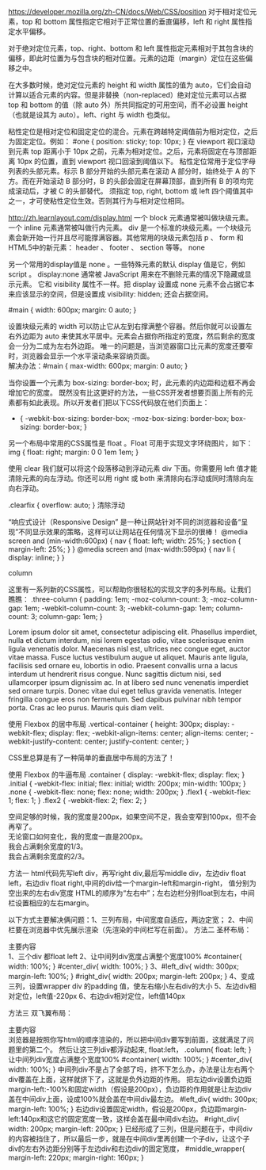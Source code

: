https://developer.mozilla.org/zh-CN/docs/Web/CSS/position
对于相对定位元素，top 和 bottom 属性指定它相对于正常位置的垂直偏移，left 和 right 属性指定水平偏移。

对于绝对定位元素，top、right、bottom 和 left 属性指定元素相对于其包含块的偏移，即此时位置为与包含块的相对位置。元素的边距（margin）定位在这些偏移之中。

在大多数时候，绝对定位元素的 height 和 width 属性的值为 auto，它们会自动计算以适合元素的内容。但是非替换（non-replaced）绝对定位元素可以占据 top 和 bottom 的值（除 auto 外）所共同指定的可用空间，而不必设置 height（也就是设其为 auto）。left、right 与 width 也类似。

粘性定位是相对定位和固定定位的混合。元素在跨越特定阈值前为相对定位，之后为固定定位。例如：
#one { position: sticky; top: 10px; }
在 viewport 视口滚动到元素 top 距离小于 10px 之前，元素为相对定位。之后，元素将固定在与顶部距离 10px 的位置，直到 viewport 视口回滚到阈值以下。
粘性定位常用于定位字母列表的头部元素。标示 B 部分开始的头部元素在滚动 A 部分时，始终处于 A 的下方。而在开始滚动 B 部分时，B 的头部会固定在屏幕顶部，直到所有 B 的项均完成滚动后，才被 C 的头部替代。
须指定 top, right, bottom 或 left 四个阈值其中之一，才可使粘性定位生效。否则其行为与相对定位相同。

http://zh.learnlayout.com/display.html
一个 block 元素通常被叫做块级元素。一个 inline 元素通常被叫做行内元素。
div 是一个标准的块级元素。一个块级元素会新开始一行并且尽可能撑满容器。其他常用的块级元素包括 p 、 form 和HTML5中的新元素： header 、 footer 、 section 等等。
none

另一个常用的display值是 none 。一些特殊元素的默认 display 值是它，例如 script 。 display:none 通常被 JavaScript 用来在不删除元素的情况下隐藏或显示元素。
它和 visibility 属性不一样。把 display 设置成 none 元素不会占据它本来应该显示的空间，但是设置成 visibility: hidden; 还会占据空间。

#main {
  width: 600px;
  margin: 0 auto;
}
<div id="main">
设置块级元素的 width 可以防止它从左到右撑满整个容器。然后你就可以设置左右外边距为 auto 来使其水平居中。元素会占据你所指定的宽度，然后剩余的宽度会一分为二成为左右外边距。
唯一的问题是，当浏览器窗口比元素的宽度还要窄时，浏览器会显示一个水平滚动条来容纳页面。
</div>
解决办法：#main {
            max-width: 600px;
            margin: 0 auto;
         }

当你设置一个元素为 box-sizing: border-box; 时，此元素的内边距和边框不再会增加它的宽度。
既然没有比这更好的方法，一些CSS开发者想要页面上所有的元素都有如此表现。所以开发者们把以下CSS代码放在他们页面上：
* {
  -webkit-box-sizing: border-box;
     -moz-box-sizing: border-box;
          box-sizing: border-box;
}

另一个布局中常用的CSS属性是 float 。Float 可用于实现文字环绕图片，如下：
img {
  float: right;
  margin: 0 0 1em 1em;
}

使用 clear 我们就可以将这个段落移动到浮动元素 div 下面。你需要用 left 值才能清除元素的向左浮动。你还可以用 right 或 both 来清除向右浮动或同时清除向左向右浮动。

.clearfix {
  overflow: auto;
}
清除浮动

“响应式设计（Responsive Design” 是一种让网站针对不同的浏览器和设备“呈现”不同显示效果的策略，这样可以让网站在任何情况下显示的很棒！
@media screen and (min-width:600px) {
  nav {
    float: left;
    width: 25%;
  }
  section {
    margin-left: 25%;
  }
}
@media screen and (max-width:599px) {
  nav li {
    display: inline;
  }
}

column

这里有一系列新的CSS属性，可以帮助你很轻松的实现文字的多列布局。让我们瞧瞧：
.three-column {
  padding: 1em;
  -moz-column-count: 3;
  -moz-column-gap: 1em;
  -webkit-column-count: 3;
  -webkit-column-gap: 1em;
  column-count: 3;
  column-gap: 1em;
}
<div class="three-column">
Lorem ipsum dolor sit amet, consectetur adipiscing elit. Phasellus imperdiet, nulla et dictum interdum, nisi lorem egestas odio, vitae scelerisque enim ligula venenatis dolor. Maecenas nisl est, ultrices nec congue eget, auctor vitae massa. Fusce luctus vestibulum augue ut aliquet. Mauris ante ligula, facilisis sed ornare eu, lobortis in odio. Praesent convallis urna a lacus interdum ut hendrerit risus congue. Nunc sagittis dictum nisi, sed ullamcorper ipsum dignissim ac. In at libero sed nunc venenatis imperdiet sed ornare turpis. Donec vitae dui eget tellus gravida venenatis. Integer fringilla congue eros non fermentum. Sed dapibus pulvinar nibh tempor porta. Cras ac leo purus. Mauris quis diam velit.
</div>

使用 Flexbox 的居中布局
.vertical-container {
  height: 300px;
  display: -webkit-flex;
  display:         flex;
  -webkit-align-items: center;
          align-items: center;
  -webkit-justify-content: center;
          justify-content: center;
}
<div class="vertical-container">
    <div>CSS里总算是有了一种简单的垂直居中布局的方法了！</div>
</div>

使用 Flexbox 的牛逼布局
.container {
  display: -webkit-flex;
  display: flex;
}
.initial {
  -webkit-flex: initial;
          flex: initial;
  width: 200px;
  min-width: 100px;
}
.none {
  -webkit-flex: none;
          flex: none;
  width: 200px;
}
.flex1 {
  -webkit-flex: 1;
          flex: 1;
}
.flex2 {
  -webkit-flex: 2;
          flex: 2;
}
<div class="initial">
空间足够的时候，我的宽度是200px，如果空间不足，我会变窄到100px，但不会再窄了。
</div>
<div class="none">
无论窗口如何变化，我的宽度一直是200px。
</div>
<div class="flex1">
我会占满剩余宽度的1/3。
</div>
<div class="flex2">
我会占满剩余宽度的2/3。
</div>






方法一
html代码先写left div，再写right div,最后写middle div，左边div float left，右边div float right,中间的div给一个margin-left和margin-right，
值分别为空出来的左右div宽度
HTML的顺序为“左右中”；左右边栏分别float到左右，中间栏设置相应的左右margin。

以下方式主要解决俩问题：1、三列布局，中间宽度自适应，两边定宽； 2、中间栏要在浏览器中优先展示渲染（先渲染的中间栏写在前面）。
方法二
圣杯布局：
<div id="container">
    <div id="center_div" class="column">
        主要内容
    </div>
    <div id="left_div" class="column"></div>
    <div id="right_div" class="column"></div>
</div>
1、三个div 都float left
2、让中间列div宽度占满整个宽度100%
  #container{
      width: 100%;
  }
  #center_div{
       width: 100%;
  }
3、#left_div{
      width: 300px;
      margin-left: 100%;
  }
  #right_div{
      width: 200px;
      margin-left: 200px;
  }
4、变成三列，设置wrapper div 的padding 值，使左右缩小左右div的大小
5、左边div相对定位，left值-220px
6、右边div相对定位，left值140px

方法三
双飞翼布局：
<div id="container">
    <div id="center_div" class="column">
        <div id="mainWrap">主要内容</div>
    </div>
    <div id="left_div" class="column"></div>
    <div id="right_div" class="column"></div>
</div>
浏览器是按照你写html的顺序渲染的，所以把中间div要写到前面，这就满足了问题里的第二个。
然后让这三列div都浮动起来, float:left，
.column{
   float: left;
}
让中间列div宽度占满整个宽度100%
#container{
    width: 100%;
}
#center_div{
     width: 100%;
}
中间列div不是占了全部了吗，挤不下怎么办，办法是让左右两个div覆盖在上面，这样就挤下了，这就是负外边距的作用。
把左边div设置负边距margin-left:-100%和固定width（假设是200px），负边距的作用就是让左边div盖在中间div上面，设成100%就会盖在中间div最左边。
#left_div{
    width: 300px;
    margin-left: 100%;
}
右边div设置固定width，假设是200px，负边距margin-left:140px和这它的固定宽度一致，这样会盖在最中间div右边。
#right_div{
    width: 200px;
    margin-left: 200px;
}
已经形成了三列，但是问题在于，中间div的内容被挡住了，所以最后一步，就是在中间div里再创建一个子div，让这个子div的左右外边距分别等于左边div和右边div的固定宽度，
#middle_wrapper{
    margin-left: 220px;
    margin-right: 160px;
}















